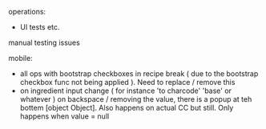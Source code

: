 operations:
- UI tests etc.

manual testing issues

mobile:
- all ops with bootstrap checkboxes in recipe break ( due to the bootstrap checkbox func not being applied ). Need to replace / remove this
- on ingredient input change ( for instance 'to charcode' 'base' or whatever ) on backspace / removing the value, there is a popup at teh bottem [object Object]. Also happens on actual CC but still. Only happens when value = null
